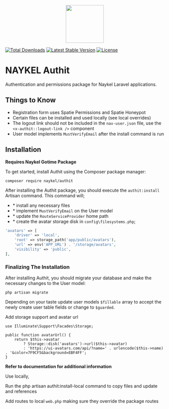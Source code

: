 <p align="center"><a href="https://naykel.com.au" target="_blank"><img src="https://avatars0.githubusercontent.com/u/32632005?s=460&u=d1df6f6e0bf29668f8a4845271e9be8c9b96ed83&v=4" width="120"></a></p>

<a href="https://packagist.org/packages/naykel/authit"><img src="https://img.shields.io/packagist/dt/naykel/authit" alt="Total Downloads"></a>
<a href="https://packagist.org/packages/naykel/authit"><img src="https://img.shields.io/packagist/v/naykel/authit" alt="Latest Stable Version"></a>
<a href="https://packagist.org/packages/naykel/authit"><img src="https://img.shields.io/packagist/l/naykel/authit" alt="License"></a>


# NAYKEL Authit

Authentication and permissions package for Naykel Laravel applications.

## Things to Know

- Registration form uses Spatie Permissions and Spatie Honeypot
- Certain files can be installed and used locally (see local overrides)
- The logout link should not be included in the `nav-user.json` file, use the `<x-authit::logout-link />` component
- User model implements `MustVerifyEmail` after the install command is run

## Installation

**Requires Naykel Gotime Package**

To get started, install Authit using the Composer package manager:

    composer require naykel/authit

After installing the Authit package, you should execute the `authit:install` Artisan command. This command will;

- \* install any necessary files
- \* implement `MustVerifyEmail` on the User model
- \* update the `RouteServiceProvider` home path
- \* create the avatar storage disk in `config\filesystems.php`;

```php
'avatars' => [
    'driver' => 'local',
    'root' => storage_path('app/public/avatars'),
    'url' => env('APP_URL') . '/storage/avatars',
    'visibility' => 'public',
],
```

### Finalizing The Installation

After installing Authit, you should migrate your database and make the necessary changes to the User model:

    php artisan migrate

Depending on your taste update user models `$fillable` array to accept the newly create user table fields or change to `$guarded`.

Add storage support and avatar url

    use Illuminate\Support\Facades\Storage;

    public function avatarUrl() {
        return $this->avatar
            ? Storage::disk('avatars')->url($this->avatar)
            : 'https://ui-avatars.com/api/?name=' . urlencode($this->name) . '&color=7F9CF5&background=EBF4FF';
    }


**Refer to documentation for additional information**


Use locally,

Run the php artisan authit:install-local command to copy files and update and references

Add routes to local `web.php` making sure they override the package routes
